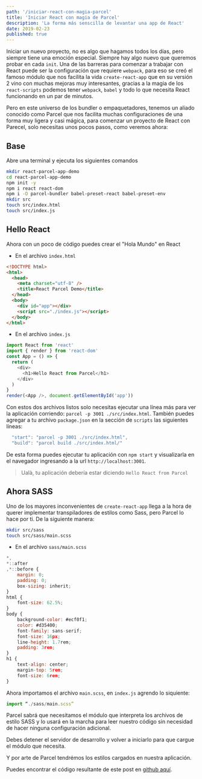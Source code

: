 ```yaml
---
path: '/iniciar-react-con-magia-parcel'
title: 'Iniciar React con magia de Parcel'
description: 'La forma más senscilla de levantar una app de React'
date: 2019-02-23
published: true
---
```


Iniciar un nuevo proyecto, no es algo que hagamos todos los días, pero siempre tiene una emoción especial. Siempre hay algo nuevo que queremos probar en cada `init`. Una de las barreras para comenzar a trabajar con React puede ser la configuración que requiere `webpack`, para eso se creó el famoso módulo que nos facilita la vida `create-react-app` que en su versión 2 vino con muchas mejoras muy interesantes, gracias a la magia de los `react-scripts` podemos tener `webpack`, `babel` y todo lo que necesita React funcionando en un par de minutos.

Pero en este universo de los bundler o empaquetadores, tenemos un aliado conocido como Parcel que nos facilita muchas configuraciones de una forma muy ligera y casi mágica, para comenzar un proyecto de React con Parecel, solo necesitas unos pocos pasos, como veremos ahora:

## Base

Abre una terminal y ejecuta los siguientes comandos

```bash
mkdir react-parcel-app-demo
cd react-parcel-app-demo
npm init -y
npm i react react-dom
npm i -D parcel-bundler babel-preset-react babel-preset-env
mkdir src
touch src/index.html
touch src/index.js
```

## Hello React

Ahora con un poco de código puedes crear el "Hola Mundo" en React

- En el archivo `index.html`

```html
<!DOCTYPE html>
<html>
  <head>
    <meta charset="utf-8" />
    <title>React Parcel Demo</title>
  </head>
  <body>
    <div id="app"></div>
    <script src="./index.js"></script>
  </body>
</html>
```

- En el archivo `index.js`

```javascript
import React from 'react'
import { render } from 'react-dom'
const App = () => {
  return (
    <div>
      <h1>Hello React from Parcel</h1>
    </div>
  )
}
render(<App />, document.getElementById('app'))
```

Con estos dos archivos listos solo necesitas ejecutar una línea más para ver la aplicación corriendo: `parcel -p 3001 ./src/index.html`.
También puedes agregar a tu archivo `package.json` en la sección de `scripts` las siguientes líneas:

```javascript
  "start": "parcel -p 3001 ./src/index.html",
  "build": "parcel build ./src/index.html/"
```

De esta forma puedes ejecutar tu aplicación con `npm start` y visualizarla en el navegador ingresando a la url `http://localhost:3001`.

> Ualà, tu aplicación debería estar diciendo `Hello React from Parcel`

## Ahora SASS

Uno de los mayores inconvenientes de `create-react-app` llega a la hora de querer implementar transpiladores de estilos como Sass, pero Parcel lo hace por ti. De la siguiente manera:

```bash
mkdir src/sass
touch src/sass/main.scss
```

- En el archivo `sass/main.scss`

```javascript
*,
*::after
,*::before {
    margin: 0;
    padding: 0;
    box-sizing: inherit;
}
html {
    font-size: 62.5%;
}
body {
    background-color: #ecf0f1;
    color: #d35400;
    font-family: sans-serif;
    font-size: 16px;
    line-height: 1.7rem;
    padding: 3rem;
}
h1 {
    text-align: center;
    margin-top: 5rem;
    font-size: 6rem;
}
```

Ahora importamos el archivo `main.scss`, en `index.js` agrendo lo siquiente:

```javascript
import “./sass/main.scss”
```

Parcel sabrá que necesitamos el módulo que interpreta los archivos de estilo SASS y lo usará en la marcha para leer nuestro código sin necesidad de hacer ninguna configuración adicional.

Debes detener el servidor de desarrollo y volver a iniciarlo para que cargue el módulo que necesita.

Y por arte de Parcel tendrémos los estilos cargados en nuestra aplicación.

Puedes encontrar el código resultante de este post en [github aquí](https://github.com/enBonnet/react-parcel-app-demo).
